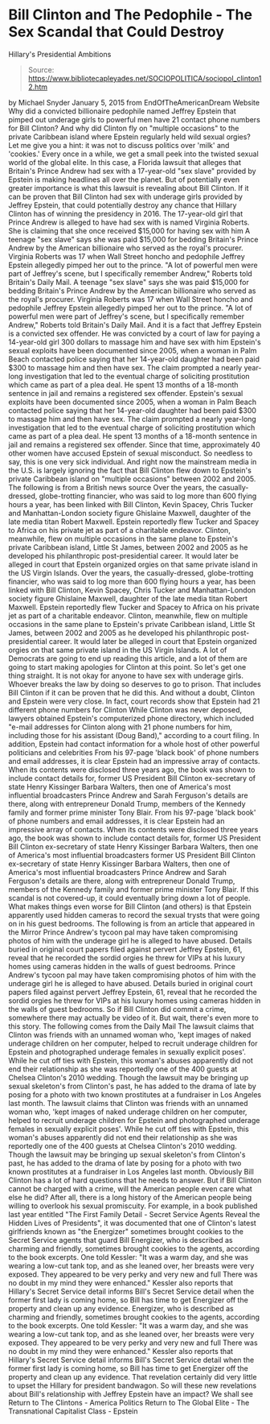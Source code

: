 # Bill Clinton and The Pedophile - The Sex Scandal that Could Destroy 
Hillary's Presidential Ambitions

> Source: https://www.bibliotecapleyades.net/SOCIOPOLITICA/sociopol_clinton12.htm

by Michael Snyder January 5, 2015
from EndOfTheAmericanDream Website
Why did a convicted billionaire pedophile named Jeffrey Epstein that pimped out underage girls to powerful men have 21 contact phone numbers for Bill Clinton?
And why did Clinton fly on "multiple occasions" to the private Caribbean island where Epstein regularly held wild sexual orgies?
Let me give you a hint:
it was not to discuss politics over 'milk' and 'cookies.'
Every once in a while, we get a small peek into the twisted sexual world of the global elite.
In this case, a Florida lawsuit that alleges that Britain's Prince Andrew had sex with a 17-year-old "sex slave" provided by Epstein is making headlines all over the planet.
But of potentially even greater importance is what this lawsuit is revealing about Bill Clinton. If it can be proven that Bill Clinton had sex with underage girls provided by Jeffrey Epstein, that could potentially destroy any chance that Hillary Clinton has of winning the presidency in 2016.
The 17-year-old girl that Prince Andrew is alleged to have had sex with is named Virginia Roberts.
She is claiming that she once received $15,000 for having sex with him
A teenage "sex slave" says she was paid $15,000 for bedding Britain's Prince Andrew by the American billionaire who served as the royal's procurer. Virginia Roberts was 17 when Wall Street honcho and pedophile Jeffrey Epstein allegedly pimped her out to the prince. "A lot of powerful men were part of Jeffrey's scene, but I specifically remember Andrew," Roberts told Britain's Daily Mail.
A teenage "sex slave" says she was paid $15,000 for bedding Britain's Prince Andrew by the American billionaire who served as the royal's procurer.
Virginia Roberts was 17 when Wall Street honcho and pedophile Jeffrey Epstein allegedly pimped her out to the prince.
"A lot of powerful men were part of Jeffrey's scene, but I specifically remember Andrew," Roberts told Britain's Daily Mail.
And it is a fact that Jeffrey Epstein is a convicted sex offender.
He was convicted by a court of law for paying a 14-year-old girl 300 dollars to massage him and have sex with him
Epstein's sexual exploits have been documented since 2005, when a woman in Palm Beach contacted police saying that her 14-year-old daughter had been paid $300 to massage him and then have sex. The claim prompted a nearly year-long investigation that led to the eventual charge of soliciting prostitution which came as part of a plea deal. He spent 13 months of a 18-month sentence in jail and remains a registered sex offender.
Epstein's sexual exploits have been documented since 2005, when a woman in Palm Beach contacted police saying that her 14-year-old daughter had been paid $300 to massage him and then have sex.
The claim prompted a nearly year-long investigation that led to the eventual charge of soliciting prostitution which came as part of a plea deal. He spent 13 months of a 18-month sentence in jail and remains a registered sex offender.
Since that time, approximately 40 other women have accused Epstein of sexual misconduct. So needless to say, this is one very sick individual.
And right now the mainstream media in the U.S. is largely ignoring the fact that Bill Clinton flew down to Epstein's private Caribbean island on "multiple occasions" between 2002 and 2005.
The following is from a British news source
Over the years, the casually-dressed, globe-trotting financier, who was said to log more than 600 flying hours a year, has been linked with Bill Clinton, Kevin Spacey, Chris Tucker and Manhattan-London society figure Ghislaine Maxwell, daughter of the late media titan Robert Maxwell. Epstein reportedly flew Tucker and Spacey to Africa on his private jet as part of a charitable endeavor. Clinton, meanwhile, flew on multiple occasions in the same plane to Epstein's private Caribbean island, Little St James, between 2002 and 2005 as he developed his philanthropic post-presidential career. It would later be alleged in court that Epstein organized orgies on that same private island in the US Virgin Islands.
Over the years, the casually-dressed, globe-trotting financier, who was said to log more than 600 flying hours a year, has been linked with Bill Clinton, Kevin Spacey, Chris Tucker and Manhattan-London society figure Ghislaine Maxwell, daughter of the late media titan Robert Maxwell.
Epstein reportedly flew Tucker and Spacey to Africa on his private jet as part of a charitable endeavor.
Clinton, meanwhile, flew on multiple occasions in the same plane to Epstein's private Caribbean island, Little St James, between 2002 and 2005 as he developed his philanthropic post-presidential career.
It would later be alleged in court that Epstein organized orgies on that same private island in the US Virgin Islands.
A lot of Democrats are going to end up reading this article, and a lot of them are going to start making apologies for Clinton at this point.
So let's get one thing straight. It is not okay for anyone to have sex with underage girls. Whoever breaks the law by doing so deserves to go to prison. That includes Bill Clinton if it can be proven that he did this.
And without a doubt, Clinton and Epstein were very close.
In fact, court records show that Epstein had 21 different phone numbers for Clinton
While Clinton was never deposed, lawyers obtained Epstein's computerized phone directory, which included "e-mail addresses for Clinton along with 21 phone numbers for him, including those for his assistant (Doug Band)," according to a court filing.
In addition, Epstein had contact information for a whole host of other powerful politicians and celebrities
From his 97-page 'black book' of phone numbers and email addresses, it is clear Epstein had an impressive array of contacts. When its contents were disclosed three years ago, the book was shown to include contact details for, former US President Bill Clinton ex-secretary of state Henry Kissinger Barbara Walters, then one of America's most influential broadcasters Prince Andrew and Sarah Ferguson's details are there, along with entrepreneur Donald Trump, members of the Kennedy family and former prime minister Tony Blair.
From his 97-page 'black book' of phone numbers and email addresses, it is clear Epstein had an impressive array of contacts.
When its contents were disclosed three years ago, the book was shown to include contact details for,
former US President Bill Clinton ex-secretary of state Henry Kissinger Barbara Walters, then one of America's most influential broadcasters
former US President Bill Clinton
ex-secretary of state Henry Kissinger
Barbara Walters, then one of America's most influential broadcasters
Prince Andrew and Sarah Ferguson's details are there, along with entrepreneur Donald Trump, members of the Kennedy family and former prime minister Tony Blair.
If this scandal is not covered-up, it could eventually bring down a lot of people.
What makes things even worse for Bill Clinton (and others) is that Epstein apparently used hidden cameras to record the sexual trysts that were going on in his guest bedrooms.
The following is from an article that appeared in the Mirror
Prince Andrew's tycoon pal may have taken compromising photos of him with the underage girl he is alleged to have abused. Details buried in original court papers filed against pervert Jeffrey Epstein, 61, reveal that he recorded the sordid orgies he threw for VIPs at his luxury homes using cameras hidden in the walls of guest bedrooms.
Prince Andrew's tycoon pal may have taken compromising photos of him with the underage girl he is alleged to have abused.
Details buried in original court papers filed against pervert Jeffrey Epstein, 61, reveal that he recorded the sordid orgies he threw for VIPs at his luxury homes using cameras hidden in the walls of guest bedrooms.
So if Bill Clinton did commit a crime, somewhere there may actually be video of it.
But wait, there's even more to this story.
The following comes from the Daily Mail
The lawsuit claims that Clinton was friends with an unnamed woman who, 'kept images of naked underage children on her computer, helped to recruit underage children for Epstein and photographed underage females in sexually explicit poses'. While he cut off ties with Epstein, this woman's abuses apparently did not end their relationship as she was reportedly one of the 400 guests at Chelsea Clinton's 2010 wedding. Though the lawsuit may be bringing up sexual skeleton's from Clinton's past, he has added to the drama of late by posing for a photo with two known prostitutes at a fundraiser in Los Angeles last month.
The lawsuit claims that Clinton was friends with an unnamed woman who,
'kept images of naked underage children on her computer, helped to recruit underage children for Epstein and photographed underage females in sexually explicit poses'.
While he cut off ties with Epstein, this woman's abuses apparently did not end their relationship as she was reportedly one of the 400 guests at Chelsea Clinton's 2010 wedding.
Though the lawsuit may be bringing up sexual skeleton's from Clinton's past, he has added to the drama of late by posing for a photo with two known prostitutes at a fundraiser in Los Angeles last month.
Obviously Bill Clinton has a lot of hard questions that he needs to answer.
But if Bill Clinton cannot be charged with a crime, will the American people even care what else he did? After all, there is a long history of the American people being willing to overlook his sexual promiscuity.
For example, in a book published last year entitled "The First Family Detail - Secret Service Agents Reveal the Hidden Lives of Presidents", it was documented that one of Clinton's latest girlfriends known as "the Energizer" sometimes brought cookies to the Secret Service agents that guard Bill
Energizer, who is described as charming and friendly, sometimes brought cookies to the agents, according to the book excerpts. One told Kessler: "It was a warm day, and she was wearing a low-cut tank top, and as she leaned over, her breasts were very exposed. They appeared to be very perky and very new and full There was no doubt in my mind they were enhanced." Kessler also reports that Hillary's Secret Service detail informs Bill's Secret Service detail when the former first lady is coming home, so Bill has time to get Energizer off the property and clean up any evidence.
Energizer, who is described as charming and friendly, sometimes brought cookies to the agents, according to the book excerpts.
One told Kessler:
"It was a warm day, and she was wearing a low-cut tank top, and as she leaned over, her breasts were very exposed. They appeared to be very perky and very new and full There was no doubt in my mind they were enhanced."
Kessler also reports that Hillary's Secret Service detail informs Bill's Secret Service detail when the former first lady is coming home, so Bill has time to get Energizer off the property and clean up any evidence.
That revelation certainly did very little to upset the Hillary for president bandwagon.
So will these new revelations about Bill's relationship with Jeffrey Epstein have an impact?
We shall see
Return to The Clintons - America Politics
Return to The Global Elite - The Transnational Capitalist Class - Epstein
